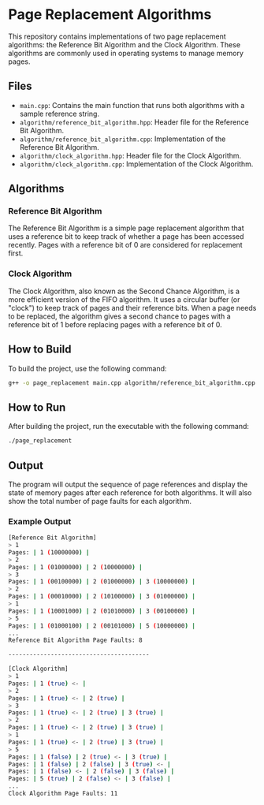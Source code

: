 # Page Replacement Algorithms

This repository contains implementations of two page replacement algorithms: the Reference Bit Algorithm and the Clock Algorithm. These algorithms are commonly used in operating systems to manage memory pages.

## Files

- `main.cpp`: Contains the main function that runs both algorithms with a sample reference string.
- `algorithm/reference_bit_algorithm.hpp`: Header file for the Reference Bit Algorithm.
- `algorithm/reference_bit_algorithm.cpp`: Implementation of the Reference Bit Algorithm.
- `algorithm/clock_algorithm.hpp`: Header file for the Clock Algorithm.
- `algorithm/clock_algorithm.cpp`: Implementation of the Clock Algorithm.

## Algorithms

### Reference Bit Algorithm
The Reference Bit Algorithm is a simple page replacement algorithm that uses a reference bit to keep track of whether a page has been accessed recently. Pages with a reference bit of 0 are considered for replacement first.

### Clock Algorithm
The Clock Algorithm, also known as the Second Chance Algorithm, is a more efficient version of the FIFO algorithm. It uses a circular buffer (or "clock") to keep track of pages and their reference bits. When a page needs to be replaced, the algorithm gives a second chance to pages with a reference bit of 1 before replacing pages with a reference bit of 0.

## How to Build

To build the project, use the following command:
```sh
g++ -o page_replacement main.cpp algorithm/reference_bit_algorithm.cpp algorithm/clock_algorithm.cpp
```
## How to Run

After building the project, run the executable with the following command:
```sh
./page_replacement
```

## Output

The program will output the sequence of page references and display the state of memory pages after each reference for both algorithms. It will also show the total number of page faults for each algorithm.

### Example Output
```sh
[Reference Bit Algorithm]
> 1
Pages: | 1 (10000000) |
> 2
Pages: | 1 (01000000) | 2 (10000000) |
> 3
Pages: | 1 (00100000) | 2 (01000000) | 3 (10000000) |
> 2
Pages: | 1 (00010000) | 2 (10100000) | 3 (01000000) |
> 1
Pages: | 1 (10001000) | 2 (01010000) | 3 (00100000) |
> 5
Pages: | 1 (01000100) | 2 (00101000) | 5 (10000000) |
...
Reference Bit Algorithm Page Faults: 8

----------------------------------------

[Clock Algorithm]
> 1
Pages: | 1 (true) <- |
> 2
Pages: | 1 (true) <- | 2 (true) |
> 3
Pages: | 1 (true) <- | 2 (true) | 3 (true) |
> 2
Pages: | 1 (true) <- | 2 (true) | 3 (true) |
> 1
Pages: | 1 (true) <- | 2 (true) | 3 (true) |
> 5
Pages: | 1 (false) | 2 (true) <- | 3 (true) |
Pages: | 1 (false) | 2 (false) | 3 (true) <- |
Pages: | 1 (false) <- | 2 (false) | 3 (false) |
Pages: | 5 (true) | 2 (false) <- | 3 (false) |
...
Clock Algorithm Page Faults: 11
```
